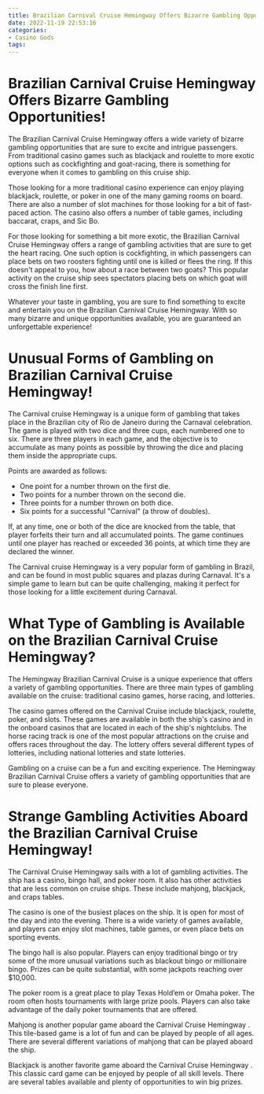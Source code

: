 ```yaml
---
title: Brazilian Carnival Cruise Hemingway Offers Bizarre Gambling Opportunities!
date: 2022-11-19 22:53:16
categories:
- Casino Gods
tags:
---
```



#  Brazilian Carnival Cruise Hemingway Offers Bizarre Gambling Opportunities!

The Brazilian Carnival Cruise Hemingway offers a wide variety of bizarre gambling opportunities that are sure to excite and intrigue passengers. From traditional casino games such as blackjack and roulette to more exotic options such as cockfighting and goat-racing, there is something for everyone when it comes to gambling on this cruise ship.

Those looking for a more traditional casino experience can enjoy playing blackjack, roulette, or poker in one of the many gaming rooms on board. There are also a number of slot machines for those looking for a bit of fast-paced action. The casino also offers a number of table games, including baccarat, craps, and Sic Bo.

For those looking for something a bit more exotic, the Brazilian Carnival Cruise Hemingway offers a range of gambling activities that are sure to get the heart racing. One such option is cockfighting, in which passengers can place bets on two roosters fighting until one is killed or flees the ring. If this doesn't appeal to you, how about a race between two goats? This popular activity on the cruise ship sees spectators placing bets on which goat will cross the finish line first.

Whatever your taste in gambling, you are sure to find something to excite and entertain you on the Brazilian Carnival Cruise Hemingway. With so many bizarre and unique opportunities available, you are guaranteed an unforgettable experience!

#  Unusual Forms of Gambling on Brazilian Carnival Cruise Hemingway!

The Carnival cruise Hemingway is a unique form of gambling that takes place in the Brazilian city of Rio de Janeiro during the Carnaval celebration. The game is played with two dice and three cups, each numbered one to six. There are three players in each game, and the objective is to accumulate as many points as possible by throwing the dice and placing them inside the appropriate cups.

Points are awarded as follows:

- One point for a number thrown on the first die.
- Two points for a number thrown on the second die.
- Three points for a number thrown on both dice.
- Six points for a successful "Carnival" (a throw of doubles).

If, at any time, one or both of the dice are knocked from the table, that player forfeits their turn and all accumulated points. The game continues until one player has reached or exceeded 36 points, at which time they are declared the winner.

The Carnival cruise Hemingway is a very popular form of gambling in Brazil, and can be found in most public squares and plazas during Carnaval. It's a simple game to learn but can be quite challenging, making it perfect for those looking for a little excitement during Carnaval.

#  What Type of Gambling is Available on the Brazilian Carnival Cruise Hemingway?

The Hemingway Brazilian Carnival Cruise is a unique experience that offers a variety of gambling opportunities. There are three main types of gambling available on the cruise: traditional casino games, horse racing, and lotteries.

The casino games offered on the Carnival Cruise include blackjack, roulette, poker, and slots. These games are available in both the ship's casino and in the onboard casinos that are located in each of the ship's nightclubs. The horse racing track is one of the most popular attractions on the cruise and offers races throughout the day. The lottery offers several different types of lotteries, including national lotteries and state lotteries.

Gambling on a cruise can be a fun and exciting experience. The Hemingway Brazilian Carnival Cruise offers a variety of gambling opportunities that are sure to please everyone.

#  Strange Gambling Activities Aboard the Brazilian Carnival Cruise Hemingway!

The Carnival Cruise Hemingway sails with a lot of gambling activities. The ship has a casino, bingo hall, and poker room. It also has other activities that are less common on cruise ships. These include mahjong, blackjack, and craps tables.

The casino is one of the busiest places on the ship. It is open for most of the day and into the evening. There is a wide variety of games available, and players can enjoy slot machines, table games, or even place bets on sporting events.

The bingo hall is also popular. Players can enjoy traditional bingo or try some of the more unusual variations such as blackout bingo or millionaire bingo. Prizes can be quite substantial, with some jackpots reaching over $10,000.

The poker room is a great place to play Texas Hold’em or Omaha poker. The room often hosts tournaments with large prize pools. Players can also take advantage of the daily poker tournaments that are offered.

Mahjong is another popular game aboard the Carnival Cruise Hemingway . This tile-based game is a lot of fun and can be played by people of all ages. There are several different variations of mahjong that can be played aboard the ship.

Blackjack is another favorite game aboard the Carnival Cruise Hemingway . This classic card game can be enjoyed by people of all skill levels. There are several tables available and plenty of opportunities to win big prizes.